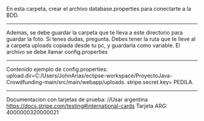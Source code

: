 En esta carpeta, crear el archivo database.properties para conectarte a la BDD.

---

Ademas, se debe guardar la carpeta que te lleva a este directorio para guardar la foto. Si tenes dudas, pregunta.
Debes tener la ruta que te lleve al a carpeta uploads copiada desde tu pc, y guardarla como variable.
El archivo se debe llamar config.properties

----

Contenido ejemplo de config.properties:
upload.dir=C:/Users/JohnArias/eclipse-workspace/ProyectoJava-Crowdfunding-main/src/main/webapp/uploads.
stripe.secret.key= PEDILA.

----

Documentacion con tarjetas de prueba: //Usar argentina
https://docs.stripe.com/testing#international-cards
Tarjeta ARG:  4000000320000021